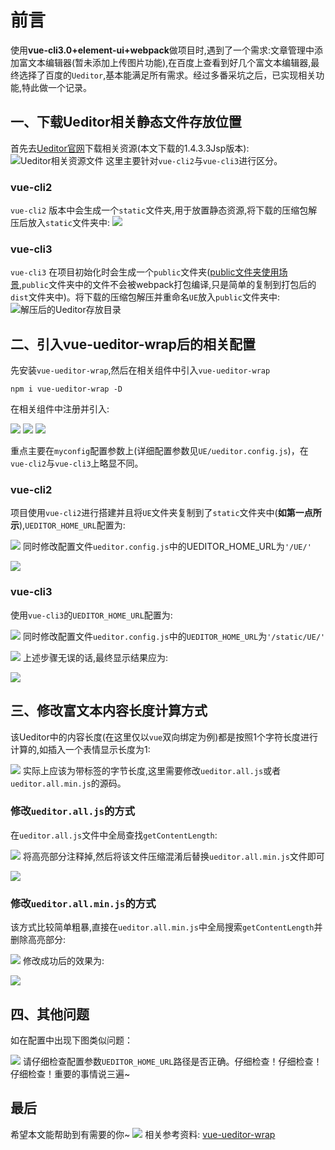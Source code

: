 # 前言
使用**vue-cli3.0+element-ui+webpack**做项目时,遇到了一个需求:文章管理中添加富文本编辑器(暂未添加上传图片功能),在百度上查看到好几个富文本编辑器,最终选择了百度的```Ueditor```,基本能满足所有需求。经过多番采坑之后，已实现相关功能,特此做一个记录。
## 一、下载Ueditor相关静态文件存放位置
首先去[Ueditor官网](https://ueditor.baidu.com/website/download.html)下载相关资源(本文下载的1.4.3.3Jsp版本):
![Ueditor相关资源文件](https://user-gold-cdn.xitu.io/2019/2/22/169148d49735aad7?w=946&h=814&f=png&s=108714)
这里主要针对```vue-cli2```与```vue-cli3```进行区分。
### vue-cli2
```vue-cli2``` 版本中会生成一个```static```文件夹,用于放置静态资源,将下载的压缩包解压后放入```static```文件夹中:
![](https://user-gold-cdn.xitu.io/2019/2/23/169184c1fa33eaef?w=305&h=277&f=png&s=10614)
### vue-cli3
```vue-cli3``` 在项目初始化时会生成一个```public```文件夹([public文件夹使用场景](https://cli.vuejs.org/zh/guide/html-and-static-assets.html#public-%E6%96%87%E4%BB%B6%E5%A4%B9),`public`文件夹中的文件不会被webpack打包编译,只是简单的复制到打包后的```dist```文件夹中)。将下载的压缩包解压并重命名```UE```放入```public```文件夹中:
![解压后的Ueditor存放目录](https://user-gold-cdn.xitu.io/2019/2/22/169148481b418ca0?w=294&h=229&f=png&s=9211)

## 二、引入vue-ueditor-wrap后的相关配置
先安装```vue-ueditor-wrap```,然后在相关组件中引入```vue-ueditor-wrap```
```
npm i vue-ueditor-wrap -D
```
在相关组件中注册并引入:

![](https://user-gold-cdn.xitu.io/2019/2/23/169183d39a72710c?w=1419&h=32&f=png&s=6301)
![](https://user-gold-cdn.xitu.io/2019/2/23/169184cba23004b2?w=1289&h=108&f=png&s=8185)
![](https://user-gold-cdn.xitu.io/2019/2/23/169183cac1407a0a?w=960&h=80&f=png&s=9167)

重点主要在```myconfig```配置参数上(详细配置参数见```UE/ueditor.config.js```)，在```vue-cli2```与```vue-cli3```上略显不同。
### vue-cli2
项目使用```vue-cli2```进行搭建并且将`UE`文件夹复制到了```static```文件夹中(**如第一点所示**),```UEDITOR_HOME_URL```配置为:

![](https://user-gold-cdn.xitu.io/2019/2/23/1691852ad661d52e?w=997&h=349&f=png&s=31888)
同时修改配置文件```ueditor.config.js```中的UEDITOR_HOME_URL为```'/UE/'```

![](https://user-gold-cdn.xitu.io/2019/2/23/1691861c73727d13?w=997&h=245&f=png&s=26092)
### vue-cli3
使用```vue-cli3```的```UEDITOR_HOME_URL```配置为:

![](https://user-gold-cdn.xitu.io/2019/2/23/169185162e277577?w=1238&h=351&f=png&s=46137)
同时修改配置文件```ueditor.config.js```中的```UEDITOR_HOME_URL```为```'/static/UE/'```

![](https://user-gold-cdn.xitu.io/2019/2/23/1691862a4f709b2b?w=1280&h=249&f=png&s=28719)
上述步骤无误的话,最终显示结果应为:

![](https://user-gold-cdn.xitu.io/2019/2/23/1691865088eea474?w=1623&h=579&f=png&s=65174)

## 三、修改富文本内容长度计算方式
该Ueditor中的内容长度(在这里仅以```vue```双向绑定为例)都是按照1个字符长度进行计算的,如插入一个表情显示长度为1:

![](https://user-gold-cdn.xitu.io/2019/2/23/169186d60a3addd8?w=1501&h=487&f=png&s=57698)
实际上应该为带标签的字节长度,这里需要修改```ueditor.all.js```或者```ueditor.all.min.js```的源码。
### 修改```ueditor.all.js```的方式
在```ueditor.all.js```文件中全局查找```getContentLength```:

![](https://user-gold-cdn.xitu.io/2019/2/23/1691870a0e6da0c2?w=1323&h=418&f=png&s=59350)
将高亮部分注释掉,然后将该文件压缩混淆后替换```ueditor.all.min.js```文件即可

![](https://user-gold-cdn.xitu.io/2019/2/23/1691872074424710?w=1229&h=337&f=png&s=39397)

### 修改```ueditor.all.min.js```的方式
该方式比较简单粗暴,直接在```ueditor.all.min.js```中全局搜索```getContentLength```并删除高亮部分:

![](https://user-gold-cdn.xitu.io/2019/2/23/169187539533fb24?w=1820&h=253&f=png&s=135872)
修改成功后的效果为:

![](https://user-gold-cdn.xitu.io/2019/2/23/1691876b29955d17?w=1600&h=500&f=png&s=60803)
## 四、其他问题
如在配置中出现下图类似问题：

![](https://user-gold-cdn.xitu.io/2019/2/23/169187f2b649c4e7?w=1901&h=28&f=png&s=4597)
请仔细检查配置参数```UEDITOR_HOME_URL```路径是否正确。仔细检查！仔细检查！仔细检查！重要的事情说三遍~

## 最后
希望本文能帮助到有需要的你~
![](https://user-gold-cdn.xitu.io/2019/2/23/169187a723e697eb?w=300&h=300&f=jpeg&s=6294)
相关参考资料:
[vue-ueditor-wrap](https://github.com/HaoChuan9421/vue-ueditor-wrap)
